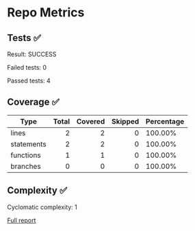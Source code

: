 # Repo Metrics
## Tests ✅
Result: SUCCESS

Failed tests: 0

Passed tests: 4

## Coverage ✅
| Type | Total | Covered | Skipped | Percentage |
|------|------:|--------:|--------:|------------|
| lines | 2 | 2 | 0 | 100.00% |
| statements | 2 | 2 | 0 | 100.00% |
| functions | 1 | 1 | 0 | 100.00% |
| branches | 0 | 0 | 0 | 100.00% |

## Complexity ✅
Cyclomatic complexity: 1

[Full report](complexity-report.md)



